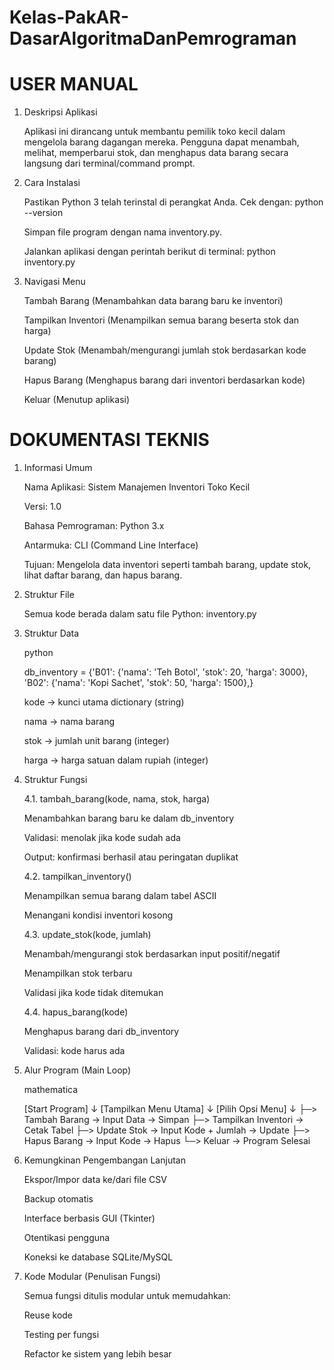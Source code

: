 # Kelas-PakAR-DasarAlgoritmaDanPemrograman

# USER MANUAL

1. Deskripsi Aplikasi
   
   Aplikasi ini dirancang untuk membantu pemilik toko kecil dalam mengelola barang dagangan mereka. Pengguna dapat menambah, melihat, memperbarui stok, dan menghapus data barang secara langsung dari terminal/command prompt.
   

2. Cara Instalasi
   
   Pastikan Python 3 telah terinstal di perangkat Anda. Cek dengan: python --version

   Simpan file program dengan nama inventory.py.

   Jalankan aplikasi dengan perintah berikut di terminal: python inventory.py


3. Navigasi Menu

   Tambah Barang	(Menambahkan data barang baru ke inventori)

   Tampilkan Inventori	(Menampilkan semua barang beserta stok dan harga)

   Update Stok	(Menambah/mengurangi jumlah stok berdasarkan kode barang)

   Hapus Barang	(Menghapus barang dari inventori berdasarkan kode)

   Keluar	(Menutup aplikasi)


# DOKUMENTASI TEKNIS

1. Informasi Umum
   
   Nama Aplikasi: Sistem Manajemen Inventori Toko Kecil

   Versi: 1.0

   Bahasa Pemrograman: Python 3.x

   Antarmuka: CLI (Command Line Interface)

   Tujuan: Mengelola data inventori seperti tambah barang, update stok, lihat daftar barang, dan hapus barang.


2. Struktur File
   
   Semua kode berada dalam satu file Python: inventory.py


3. Struktur Data
   
   python
   
   db_inventory =
   {'B01': {'nama': 'Teh Botol', 'stok': 20, 'harga': 3000},
   'B02': {'nama': 'Kopi Sachet', 'stok': 50, 'harga': 1500},}
   
   kode → kunci utama dictionary (string)

   nama → nama barang

   stok → jumlah unit barang (integer)

   harga → harga satuan dalam rupiah (integer)


4. Struktur Fungsi
   
   4.1. tambah_barang(kode, nama, stok, harga)
   
   Menambahkan barang baru ke dalam db_inventory

   Validasi: menolak jika kode sudah ada

   Output: konfirmasi berhasil atau peringatan duplikat

   4.2. tampilkan_inventory()
   
   Menampilkan semua barang dalam tabel ASCII

   Menangani kondisi inventori kosong

   4.3. update_stok(kode, jumlah)
   
   Menambah/mengurangi stok berdasarkan input positif/negatif

   Menampilkan stok terbaru

   Validasi jika kode tidak ditemukan

   4.4. hapus_barang(kode)
   
   Menghapus barang dari db_inventory

   Validasi: kode harus ada


5. Alur Program (Main Loop)
   
   mathematica

   [Start Program]
    ↓
   [Tampilkan Menu Utama]
    ↓
   [Pilih Opsi Menu]
    ↓
   ├─> Tambah Barang → Input Data → Simpan
   ├─> Tampilkan Inventori → Cetak Tabel
   ├─> Update Stok → Input Kode + Jumlah → Update
   ├─> Hapus Barang → Input Kode → Hapus
   └─> Keluar → Program Selesai


6. Kemungkinan Pengembangan Lanjutan
   
   Ekspor/Impor data ke/dari file CSV

   Backup otomatis

   Interface berbasis GUI (Tkinter)

   Otentikasi pengguna

   Koneksi ke database SQLite/MySQL


7. Kode Modular (Penulisan Fungsi)
   
   Semua fungsi ditulis modular untuk memudahkan:

   Reuse kode

   Testing per fungsi

   Refactor ke sistem yang lebih besar










